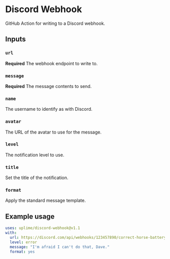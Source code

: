 # Discord Webhook

GitHub Action for writing to a Discord webhook.

## Inputs

### `url`

**Required** The webhook endpoint to write to.

### `message`

**Required** The message contents to send.

### `name`

The username to identify as with Discord.

### `avatar`

The URL of the avatar to use for the message.

### `level`

The notification level to use.

### `title`

Set the title of the notification.

### `format`

Apply the standard message template.

## Example usage

```yaml
uses: uplime/discord-webhook@v1.1
with:
  url: https://discord.com/api/webhooks/123457890/correct-horse-battery-staple
  level: error
  message: "I'm afraid I can't do that, Dave."
  format: yes
```
